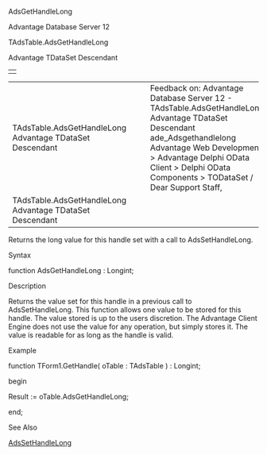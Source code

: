 AdsGetHandleLong




Advantage Database Server 12  

TAdsTable.AdsGetHandleLong

Advantage TDataSet Descendant

|  |
| --- |
|  |

|  |  |  |  |  |
| --- | --- | --- | --- | --- |
| TAdsTable.AdsGetHandleLong  Advantage TDataSet Descendant |  |  | Feedback on: Advantage Database Server 12 - TAdsTable.AdsGetHandleLong Advantage TDataSet Descendant ade\_Adsgethandlelong Advantage Web Development > Advantage Delphi OData Client > Delphi OData Components > TODataSet / Dear Support Staff, |  |
| TAdsTable.AdsGetHandleLong  Advantage TDataSet Descendant |  |  |  |  |

Returns the long value for this handle set with a call to AdsSetHandleLong.

Syntax

function AdsGetHandleLong : Longint;

Description

Returns the value set for this handle in a previous call to AdsSetHandleLong. This function allows one value to be stored for this handle. The value stored is up to the users discretion. The Advantage Client Engine does not use the value for any operation, but simply stores it. The value is readable for as long as the handle is valid.

Example

function TForm1.GetHandle( oTable : TAdsTable ) : Longint;

begin

Result := oTable.AdsGetHandleLong;

end;

See Also

[AdsSetHandleLong](ade_adssethandlelong.htm)